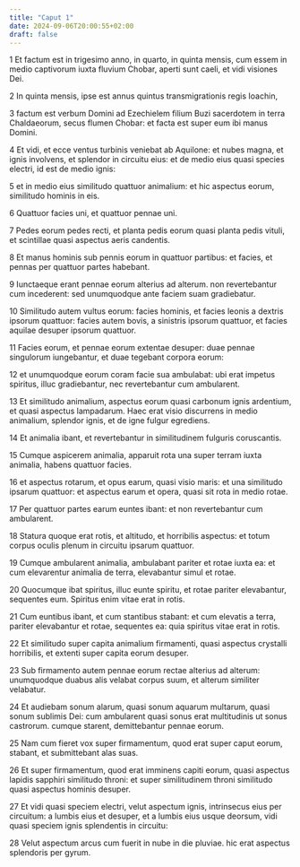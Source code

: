 ```yaml
---
title: "Caput 1"
date: 2024-09-06T20:00:55+02:00
draft: false
---
```



1 Et factum est in trigesimo anno, in quarto, in quinta mensis, cum essem in medio captivorum iuxta fluvium Chobar, aperti sunt caeli, et vidi visiones Dei.

2 In quinta mensis, ipse est annus quintus transmigrationis regis Ioachin,

3 factum est verbum Domini ad Ezechielem filium Buzi sacerdotem in terra Chaldaeorum, secus flumen Chobar: et facta est super eum ibi manus Domini.

4 Et vidi, et ecce ventus turbinis veniebat ab Aquilone: et nubes magna, et ignis involvens, et splendor in circuitu eius: et de medio eius quasi species electri, id est de medio ignis:

5 et in medio eius similitudo quattuor animalium: et hic aspectus eorum, similitudo hominis in eis.

6 Quattuor facies uni, et quattuor pennae uni.

7 Pedes eorum pedes recti, et planta pedis eorum quasi planta pedis vituli, et scintillae quasi aspectus aeris candentis.

8 Et manus hominis sub pennis eorum in quattuor partibus: et facies, et pennas per quattuor partes habebant.

9 Iunctaeque erant pennae eorum alterius ad alterum. non revertebantur cum incederent: sed unumquodque ante faciem suam gradiebatur.

10 Similitudo autem vultus eorum: facies hominis, et facies leonis a dextris ipsorum quattuor: facies autem bovis, a sinistris ipsorum quattuor, et facies aquilae desuper ipsorum quattuor.

11 Facies eorum, et pennae eorum extentae desuper: duae pennae singulorum iungebantur, et duae tegebant corpora eorum:

12 et unumquodque eorum coram facie sua ambulabat: ubi erat impetus spiritus, illuc gradiebantur, nec revertebantur cum ambularent.

13 Et similitudo animalium, aspectus eorum quasi carbonum ignis ardentium, et quasi aspectus lampadarum. Haec erat visio discurrens in medio animalium, splendor ignis, et de igne fulgur egrediens.

14 Et animalia ibant, et revertebantur in similitudinem fulguris coruscantis.

15 Cumque aspicerem animalia, apparuit rota una super terram iuxta animalia, habens quattuor facies.

16 et aspectus rotarum, et opus earum, quasi visio maris: et una similitudo ipsarum quattuor: et aspectus earum et opera, quasi sit rota in medio rotae.

17 Per quattuor partes earum euntes ibant: et non revertebantur cum ambularent.

18 Statura quoque erat rotis, et altitudo, et horribilis aspectus: et totum corpus oculis plenum in circuitu ipsarum quattuor.

19 Cumque ambularent animalia, ambulabant pariter et rotae iuxta ea: et cum elevarentur animalia de terra, elevabantur simul et rotae.

20 Quocumque ibat spiritus, illuc eunte spiritu, et rotae pariter elevabantur, sequentes eum. Spiritus enim vitae erat in rotis.

21 Cum euntibus ibant, et cum stantibus stabant: et cum elevatis a terra, pariter elevabantur et rotae, sequentes ea: quia spiritus vitae erat in rotis.

22 Et similitudo super capita animalium firmamenti, quasi aspectus crystalli horribilis, et extenti super capita eorum desuper.

23 Sub firmamento autem pennae eorum rectae alterius ad alterum: unumquodque duabus alis velabat corpus suum, et alterum similiter velabatur.

24 Et audiebam sonum alarum, quasi sonum aquarum multarum, quasi sonum sublimis Dei: cum ambularent quasi sonus erat multitudinis ut sonus castrorum. cumque starent, demittebantur pennae eorum.

25 Nam cum fieret vox super firmamentum, quod erat super caput eorum, stabant, et submittebant alas suas.

26 Et super firmamentum, quod erat imminens capiti eorum, quasi aspectus lapidis sapphiri similitudo throni: et super similitudinem throni similitudo quasi aspectus hominis desuper.

27 Et vidi quasi speciem electri, velut aspectum ignis, intrinsecus eius per circuitum: a lumbis eius et desuper, et a lumbis eius usque deorsum, vidi quasi speciem ignis splendentis in circuitu:

28 Velut aspectum arcus cum fuerit in nube in die pluviae. hic erat aspectus splendoris per gyrum.

